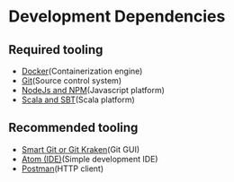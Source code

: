 # Development Dependencies

## Required tooling

- [Docker](https://docs.docker.com/install)(Containerization engine)
- [Git](https://git-scm.com/downloads)(Source control system)
- [NodeJs and NPM](https://linuxize.com/post/how-to-install-node-js-on-ubuntu-18.04/)(Javascript platform)
- [Scala and SBT](https://www.scala-lang.org/download/)(Scala platform)

## Recommended tooling
- [Smart Git or Git Kraken](https://www.syntevo.com/smartgit/download/)(Git GUI)
- [Atom (IDE)](https://www.syntevo.com/smartgit/download/)(Simple development IDE)
- [Postman](https://www.getpostman.com/downloads/)(HTTP client)
